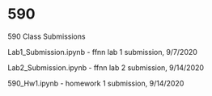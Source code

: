 # 590
590 Class Submissions

Lab1_Submission.ipynb - ffnn lab 1 submission, 9/7/2020

Lab2_Submission.ipynb - ffnn lab 2 submission, 9/14/2020

590_Hw1.ipynb - homework 1 submission, 9/14/2020

